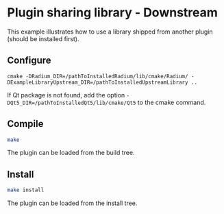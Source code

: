 # Plugin sharing library - Downstream
This example illustrates how to use a library shipped from another plugin (should be installed first).

## Configure
`cmake -DRadium_DIR=/pathToInstalledRadium/lib/cmake/Radium/ -DExampleLibraryUpstream_DIR=/pathToInstalledUpstreamLibrary ..`

If Qt package is not found, add the option `-DQt5_DIR=/pathToInstalledQt5/lib/cmake/Qt5` to the cmake command.

## Compile
```bash
make
```
The plugin can be loaded from the build tree.

## Install
```bash
make install
```
The plugin can be loaded from the install tree.
